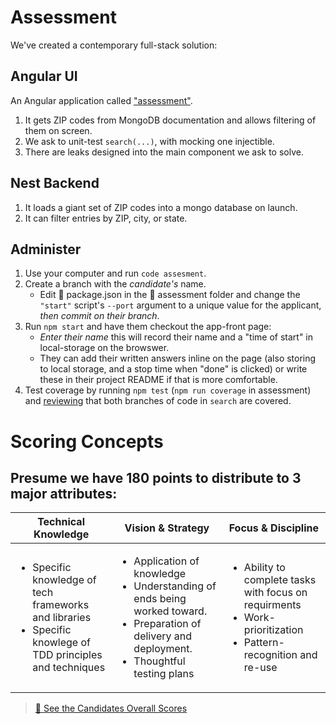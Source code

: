 # Assessment

We've created a contemporary full-stack solution:

## Angular UI

An Angular application called ["assessment"](./assessment/README.md).

1. It gets ZIP codes from MongoDB documentation and allows filtering of them on screen.
3. We ask to unit-test `search(...)`, with mocking one injectible.
2. There are leaks designed into the main component we ask to solve.


## Nest Backend

1. It loads a giant set of ZIP codes into a mongo database on launch.
2. It can filter entries by ZIP, city, or state.

## Administer

1. Use your computer and run `code assesment`.
2. Create a branch with the _candidate's_ name.
    - Edit 📄 package.json in the 📁 assessment folder and change the `"start"` script's `--port` argument to a unique value for the applicant, _then commit on their branch_.
3. Run `npm start` and have them checkout the app-front page:
    - _Enter their name_ this will record their name and a "time of start" in local-storage on the browswer.
    - They can add their written answers inline on the page (also storing to local storage, and a stop time when "done" is clicked) or write these in their project README if that is more comfortable.
4. Test coverage by running `npm test` (`npm run coverage` in assessment) and [reviewing](./assessment/coverage/assessment/) that both branches of code in `search` are covered.

# Scoring Concepts

## Presume we have 180 points to distribute to 3 major attributes:

| Technical Knowledge | Vision & Strategy | Focus & Discipline |
|---------------------|---------------------|--------------------|
| <ul><li>Specific knowledge of tech frameworks and libraries</li><li>Specific knowlege of TDD principles and techniques</li></ul> |  <ul><li>Application of knowledge</li><li>Understanding of ends being worked toward.</li><li>Preparation of delivery and deployment.</li><li>Thoughtful testing plans</li></ul> | <ul><li>Ability to complete tasks with focus on requirments</li><li>Work-prioritization</li><li>Pattern-recognition and re-use</li></ul> |

> [📑 See the Candidates Overall Scores](https://nastng-my.sharepoint.com/:x:/r/personal/gus_crawford_tngoc_com/Documents/Phoenix%20Skills%20Breakdown.xlsx?d=w470969e7c6b24235b4787aeb4b6dff89&csf=1&web=1&e=RaYx4L)
